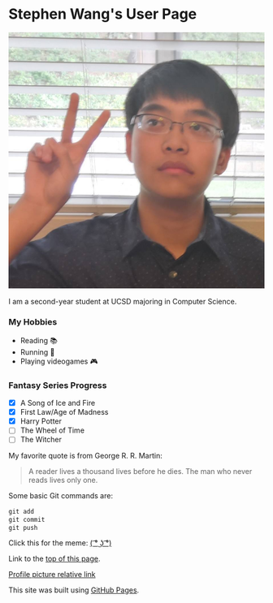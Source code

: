 # **Stephen Wang's User Page**

![me](ayy.jpg)

I am a second-year student at UCSD majoring in Computer Science.

### **My Hobbies**

- Reading :books:
- Running :runner:
- Playing videogames :video_game:

### **Fantasy Series Progress**

- [x] A Song of Ice and Fire
- [x] First Law/Age of Madness
- [x] Harry Potter
- [ ] The Wheel of Time
- [ ] The Witcher

My favorite quote is from George R. R. Martin:

> A reader lives a thousand lives before he dies. The man who never reads lives only one.

Some basic Git commands are:

```
git add
git commit
git push
```

Click this for the meme: [( ͡° ͜ʖ ͡°)](https://www.youtube.com/watch?v=dQw4w9WgXcQ&ab_channel=RickAstleyVEVO)

Link to the [top of this page](https://github.com/stephenwang51924/stephenwang51924.github.io/tree/main#stephen-wangs-user-page).

[Profile picture relative link](ayy.jpg)

This site was built using [GitHub Pages](https://pages.github.com/).